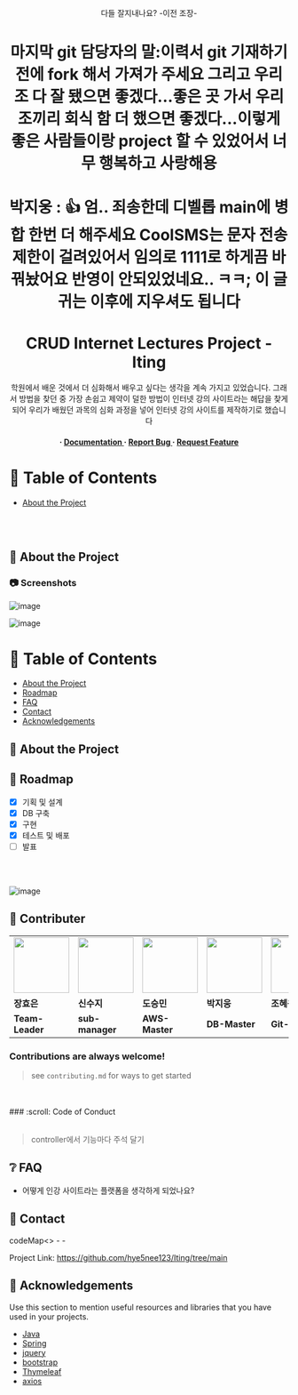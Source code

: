 <div align='center'>

<p>다들 잘지내나요? -이전 조장-</p>

<h1>마지막 git 담당자의 말:이력서 git 기재하기 전에 fork 해서 가져가 주세요 
그리고 우리 조 다 잘 됐으면 좋겠다...좋은 곳 가서 우리 조끼리 회식
함 더 했으면 좋겠다...이렇게 좋은 사람들이랑 project 할 수 있었어서 너무 행복하고
사랑해용</h1>

<h1>박지웅 : 👍 엄.. 죄송한데 디벨롭 main에 병합 한번 더 해주세요 CoolSMS는 문자 전송 제한이 걸려있어서 임의로 1111로 하게끔 바꿔놨어요 반영이 안되있었네요.. ㅋㅋ; 이 글귀는 이후에 지우셔도 됩니다</h1>


<h1>CRUD  Internet Lectures Project -Iting</h1>
<p>학원에서 배운 것에서 더 심화해서 배우고 싶다는 생각을 계속 가지고 있었습니다. 그래서 방법을 찾던 중 가장 손쉽고 제약이 덜한 방법이 인터넷 강의 사이트라는 해답을 찾게 되어 우리가 배웠던 과목의 심화 과정을 넣어 인터넷 강의 사이트를 제작하기로 했습니다 </p>

<h4> <span> · </span> <a href="https://github.com/hye5nee123/Iting/blob/master/README.md"> Documentation </a> <span> · </span> <a href="https://github.com/hye5nee123/Iting/issues"> Report Bug </a> <span> · </span> <a href="//github.com/hye5nee123/Iting/branches)"> Request Feature </a> </h4>


</div>

# :notebook_with_decorative_cover: Table of Contents

- [About the Project](#star2-about-the-project)

<br>
<br>

## :star2: About the Project

### :camera: Screenshots
![image](https://github.com/hye5nee123/Iting/assets/152113818/047264bd-c20c-4ddd-8a52-2709812b2e38)

![image](https://github.com/hye5nee123/Iting/assets/152113818/4e8e0b97-4aa8-4289-9958-d3a749d07dd4)
<!--스크린샷 들어올 자리!-->


</div>

# :notebook_with_decorative_cover: Table of Contents

- [About the Project](#star2-about-the-project)
- [Roadmap](#compass-roadmap)
- [FAQ](#grey_question-faq)
- [Contact](#handshake-contact)
- [Acknowledgements](#gem-acknowledgements)

<!-- 프로젝트 소개 -->
## :star2: About the Project

## :compass: Roadmap

* [x] 기획 및 설계
* [x] DB 구축
* [x] 구현
* [x] 테스트 및 배포
* [ ] 발표
      
<br>
<br>
<!--로드맵 사진 자리 -->

![image](https://github.com/hye5nee123/Iting/assets/152113818/c76a29ac-632a-43c1-91cb-1a387e852fa8)




## :wave: Contributer
<table>
  <tr>
    <td>
<a href="https://github.com/rebeca3081">
  <img src="https://github.com/hye5nee123/Iting/assets/152113818/4ce1dd06-81e6-4680-b402-8af210d7a0e7" width="100px" /></a>
            </td>
           <td>
 <a href="https://github.com/sinsuji">
  <img src="https://github.com/hye5nee123/Iting/assets/152113818/62a739ac-ae19-425e-85ce-9e5270939d2b" width="100px" /></a>      
</td>
      <td>
 <a href="https://github.com/qqaza">
  <img src="https://github.com/hye5nee123/Iting/assets/152113818/3658d5b0-2e30-459a-9701-decdda954cc9" width="100px" /></a> 
    </td>
    <td>
   <a href="https://github.com/zu9595">
  <img src="https://github.com/hye5nee123/Iting/assets/152113818/284d0aa1-31e2-4f81-8c68-e1ff4f8f57e1" width="100px" /></a> 
          </td>
            <td>
  <a href="https://github.com/hye5nee123">
  <img src="https://github.com/hye5nee123/Iting/assets/152113818/8b88da84-8d1d-4498-91c0-09f0524467fa" width="100px" /></a> 
   </td>
  </tr>
  <tr>
    <td><b>장효은</b></td>
    <td><b>신수지</b></td>
    <td><b>도승민</b></td>
    <td><b>박지웅</b></td>
    <td><b>조혜원</b></td>
  </tr>
  <tr>
    <td><b>Team-Leader</b></td>
    <td><b>sub-manager</b></td>
    <td><b>AWS-Master</b></td>
    <td><b>DB-Master</b></td>
    <td><b>Git-Master</b></td>
  </tr>
</table>
<h3> Contributions are always welcome!</h3>

>see `contributing.md` for ways to get started


<br>
<br>
### :scroll: Code of Conduct

<br>
<br>

>controller에서 기능마다 주석 달기
>
<!--추가 부탁드립니다-->

## :grey_question: FAQ

- 어떻게 인강 사이트라는 플랫폼을 생각하게 되었나요?
<!--file 하나 더 만들어야 해서 생각 해보기.-->


## :handshake: Contact

codeMap<> - -

Project Link: https://github.com/hye5nee123/Iting/tree/main

## :gem: Acknowledgements

Use this section to mention useful resources and libraries that you have used in your projects.

- [Java](https://github.com/openjdk)
- [Spring](https://github.com/spring-projects/spring-framework)
- [jquery](https://github.com/jquery/jquery)
- [bootstrap](https://github.com/twbs/bootstrap)
- [Thymeleaf](https://github.com/thymeleaf)
- [axios](https://github.com/axios/axios)

